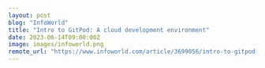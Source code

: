 ```yaml
---
layout: post
blog: "InfoWorld"
title: "Intro to GitPod: A cloud development environment"
date: 2023-06-14T09:00:00Z
image: images/infoworld.png
remote_url: "https://www.infoworld.com/article/3699056/intro-to-gitpod-a-cloud-development-environment.html#tk.rss_applicationdevelopment"
---
```

